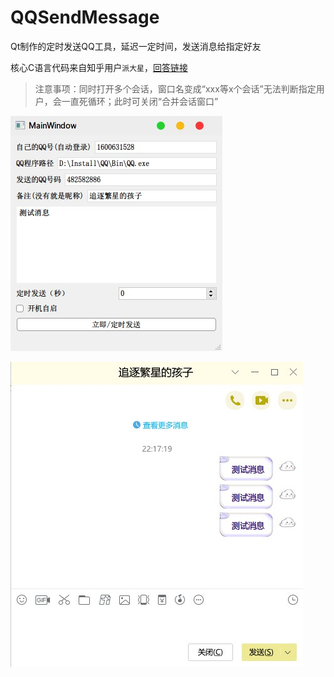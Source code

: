 QQSendMessage
===

Qt制作的定时发送QQ工具，延迟一定时间，发送消息给指定好友

核心C语言代码来自知乎用户`派大星`，[回答链接](https://www.zhihu.com/question/383302757/answer/1114383075)



> 注意事项：同时打开多个会话，窗口名变成“xxx等x个会话”无法判断指定用户，会一直死循环；此时可关闭“合并会话窗口”



![app](/pictures/app.jpg)

![result](/pictures/result.jpg)